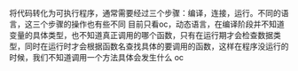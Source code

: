 将代码转化为可执行程序，通常需要经过三个步骤：编译，连接，运行。不同的语言，这三个步骤的操作也有些不同
目前只看oc，动态语言，在编译阶段并不知道变量的具体类型，也不知道真正调用的哪个函数，只有在运行期才会检查数据类型，同时在运行时才会根据函数名查找具体的要调用的函数，这样在程序没运行的时候，我们不知道调用一个方法具体会发生什么
oc

